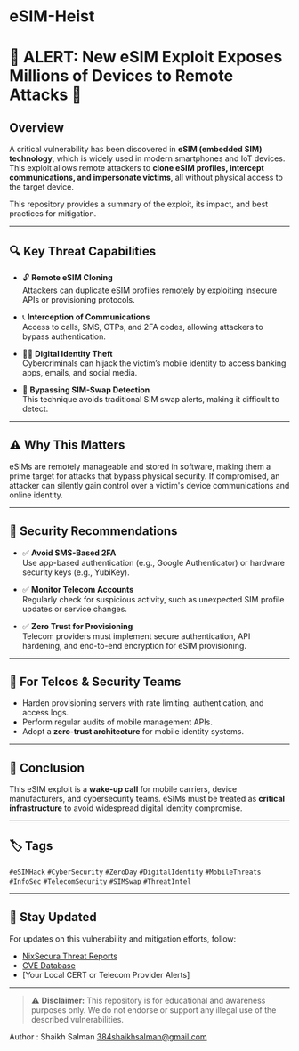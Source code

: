 # eSIM-Heist
# 🚨 ALERT: New eSIM Exploit Exposes Millions of Devices to Remote Attacks 📱

## Overview

A critical vulnerability has been discovered in **eSIM (embedded SIM) technology**, which is widely used in modern smartphones and IoT devices. This exploit allows remote attackers to **clone eSIM profiles, intercept communications, and impersonate victims**, all without physical access to the target device.

This repository provides a summary of the exploit, its impact, and best practices for mitigation.

---

## 🔍 Key Threat Capabilities

- 🔓 **Remote eSIM Cloning**  
  Attackers can duplicate eSIM profiles remotely by exploiting insecure APIs or provisioning protocols.

- 📞 **Interception of Communications**  
  Access to calls, SMS, OTPs, and 2FA codes, allowing attackers to bypass authentication.

- 🧑‍💻 **Digital Identity Theft**  
  Cybercriminals can hijack the victim’s mobile identity to access banking apps, emails, and social media.

- 🛑 **Bypassing SIM-Swap Detection**  
  This technique avoids traditional SIM swap alerts, making it difficult to detect.

---

## ⚠️ Why This Matters

eSIMs are remotely manageable and stored in software, making them a prime target for attacks that bypass physical security. If compromised, an attacker can silently gain control over a victim's device communications and online identity.

---

## 🔐 Security Recommendations

- ✅ **Avoid SMS-Based 2FA**  
  Use app-based authentication (e.g., Google Authenticator) or hardware security keys (e.g., YubiKey).

- ✅ **Monitor Telecom Accounts**  
  Regularly check for suspicious activity, such as unexpected SIM profile updates or service changes.

- ✅ **Zero Trust for Provisioning**  
  Telecom providers must implement secure authentication, API hardening, and end-to-end encryption for eSIM provisioning.

---

## 🧰 For Telcos & Security Teams

- Harden provisioning servers with rate limiting, authentication, and access logs.
- Perform regular audits of mobile management APIs.
- Adopt a **zero-trust architecture** for mobile identity systems.

---

## 📡 Conclusion

This eSIM exploit is a **wake-up call** for mobile carriers, device manufacturers, and cybersecurity teams. eSIMs must be treated as **critical infrastructure** to avoid widespread digital identity compromise.

---

## 🏷️ Tags

`#eSIMHack` `#CyberSecurity` `#ZeroDay` `#DigitalIdentity` `#MobileThreats` `#InfoSec` `#TelecomSecurity` `#SIMSwap` `#ThreatIntel`

---

## 📢 Stay Updated

For updates on this vulnerability and mitigation efforts, follow:
- [NixSecura Threat Reports](https://github.com/nixsecura)
- [CVE Database](https://cve.mitre.org/)
- [Your Local CERT or Telecom Provider Alerts]

---

> ⚠️ **Disclaimer:** This repository is for educational and awareness purposes only. We do not endorse or support any illegal use of the described vulnerabilities.

Author : Shaikh Salman
384shaikhsalman@gmail.com
